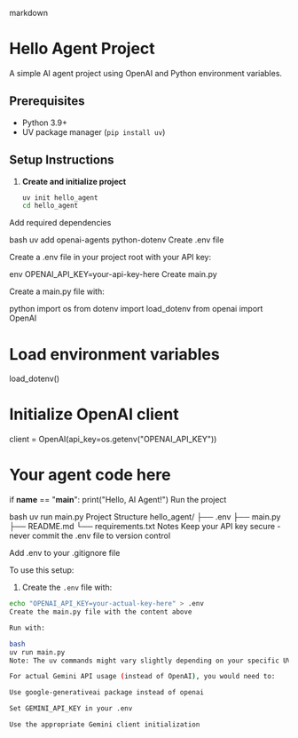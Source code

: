 markdown
# Hello Agent Project

A simple AI agent project using OpenAI and Python environment variables.

## Prerequisites

- Python 3.9+
- UV package manager (`pip install uv`)

## Setup Instructions

1. **Create and initialize project**
   ```bash
   uv init hello_agent
   cd hello_agent
Add required dependencies

bash
uv add openai-agents python-dotenv
Create .env file

Create a .env file in your project root with your API key:

env
OPENAI_API_KEY=your-api-key-here
Create main.py

Create a main.py file with:

python
import os
from dotenv import load_dotenv
from openai import OpenAI

# Load environment variables
load_dotenv()

# Initialize OpenAI client
client = OpenAI(api_key=os.getenv("OPENAI_API_KEY"))

# Your agent code here
if __name__ == "__main__":
    print("Hello, AI Agent!")
Run the project

bash
uv run main.py
Project Structure
hello_agent/
├── .env
├── main.py
├── README.md
└── requirements.txt
Notes
Keep your API key secure - never commit the .env file to version control

Add .env to your .gitignore file


To use this setup:

1. Create the `.env` file with:
```bash
echo "OPENAI_API_KEY=your-actual-key-here" > .env
Create the main.py file with the content above

Run with:

bash
uv run main.py
Note: The uv commands might vary slightly depending on your specific UV version. If you encounter any issues, make sure you have the latest version of uv installed (pip install --upgrade uv).

For actual Gemini API usage (instead of OpenAI), you would need to:

Use google-generativeai package instead of openai

Set GEMINI_API_KEY in your .env

Use the appropriate Gemini client initialization